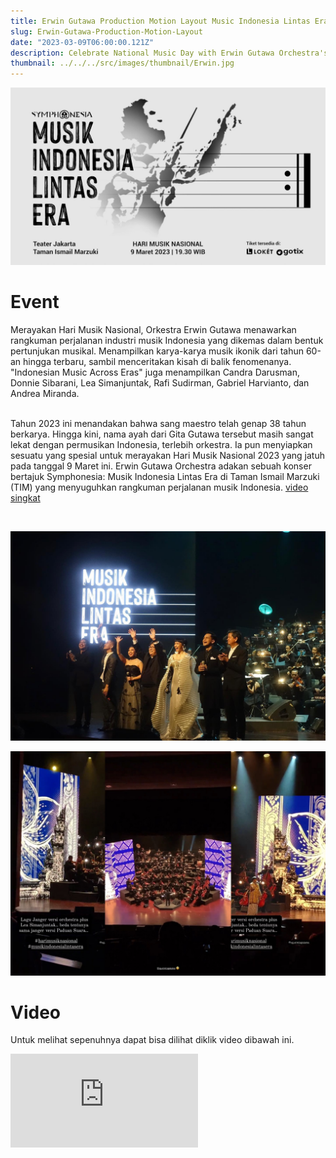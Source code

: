 ```yaml
---
title: Erwin Gutawa Production Motion Layout Music Indonesia Lintas Era
slug: Erwin-Gutawa-Production-Motion-Layout
date: "2023-03-09T06:00:00.121Z"
description: Celebrate National Music Day with Erwin Gutawa Orchestra's captivating musical journey through Indonesia's music industry, showcasing iconic hits from the 60s to today and sharing stories behind them. Featuring renowned artists Candra Darusman, Donnie Sibarani, Lea Simanjuntak, and more.
thumbnail: ../../../src/images/thumbnail/Erwin.jpg
---
```


![](poster.jpg)<br>

# Event
Merayakan Hari Musik Nasional, Orkestra Erwin Gutawa menawarkan rangkuman perjalanan industri musik Indonesia yang dikemas dalam bentuk pertunjukan musikal. Menampilkan karya-karya musik ikonik dari tahun 60-an hingga terbaru, sambil menceritakan kisah di balik fenomenanya. "Indonesian Music Across Eras" juga menampilkan Candra Darusman, Donnie Sibarani, Lea Simanjuntak, Rafi Sudirman, Gabriel Harvianto, dan Andrea Miranda. <br><br>

Tahun 2023 ini menandakan bahwa sang maestro telah genap 38 tahun berkarya. Hingga kini, nama ayah dari Gita Gutawa tersebut masih sangat lekat dengan permusikan Indonesia, terlebih orkestra. Ia pun menyiapkan sesuatu yang spesial untuk merayakan Hari Musik Nasional 2023 yang jatuh pada tanggal 9 Maret ini. Erwin Gutawa Orchestra adakan sebuah konser bertajuk Symphonesia: Musik Indonesia Lintas Era di Taman Ismail Marzuki (TIM) yang menyuguhkan rangkuman perjalanan musik Indonesia. 
<a href="https://www.instagram.com/p/CpmwHodpvti/" class='text-green-400'>video singkat</a>

<br>

![](selebrasi.jpg)<br>

![](layout.jpg)<br>

# Video
Untuk melihat sepenuhnya dapat bisa dilihat diklik video dibawah ini.<br>

<iframe class='w-full' src="https://www.youtube.com/embed/eUh7XUZehNI" title="YouTube video player" frameborder="0" allow="accelerometer; autoplay; clipboard-write; encrypted-media; gyroscope; picture-in-picture; web-share" allowfullscreen></iframe>

